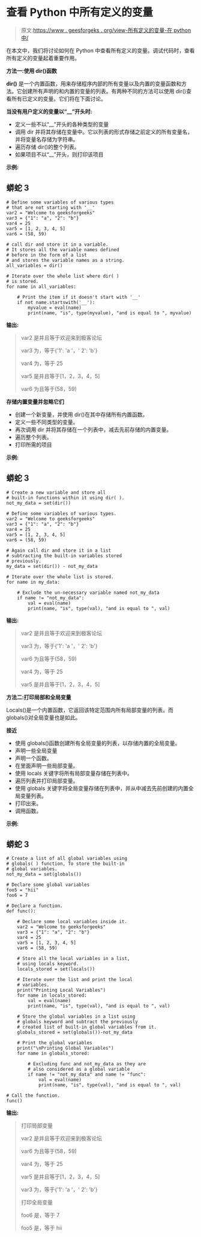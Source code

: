 # 查看 Python 中所有定义的变量

> 原文:[https://www . geesforgeks . org/view-所有定义的变量-在 python 中/](https://www.geeksforgeeks.org/viewing-all-defined-variables-in-python/)

在本文中，我们将讨论如何在 Python 中查看所有定义的变量。调试代码时，查看所有定义的变量起着重要作用。

**方法一:使用 dir()函数**

**dir()** 是一个内置函数，用来存储程序内部的所有变量以及内置的变量函数和方法。它创建所有声明的和内置的变量的列表。有两种不同的方法可以使用 dir()查看所有已定义的变量。它们将在下面讨论。

**当没有用户定义的变量以“__”开头时:**

*   定义一些不以“__”开头的各种类型的变量
*   调用 dir 并将其存储在变量中。它以列表的形式存储之前定义的所有变量名，并将变量名存储为字符串。
*   遍历存储 dir()的整个列表。
*   如果项目不以“__”开头，则打印该项目

**示例:**

## 蟒蛇 3

```
# Define some variables of various types
# that are not starting with '__'
var2 = "Welcome to geeksforgeeks"
var3 = {"1": "a", "2": "b"}
var4 = 25
var5 = [1, 2, 3, 4, 5]
var6 = (58, 59)

# call dir and store it in a variable.
# It stores all the variable names defined
# before in the form of a list
# and stores the variable names as a string.
all_variables = dir()

# Iterate over the whole list where dir( )
# is stored.
for name in all_variables:

    # Print the item if it doesn't start with '__'
    if not name.startswith('__'):
        myvalue = eval(name)
        print(name, "is", type(myvalue), "and is equal to ", myvalue)
```

**输出:**

> var2 是<class>并且等于欢迎来到极客论坛</class>
> 
> var3 为<class>，等于{'1': 'a '，' 2': 'b'}</class>
> 
> var4 为<class>，等于 25</class>
> 
> var5 是<class>并且等于[1，2，3，4，5]</class>
> 
> var6 为<class>且等于(58，59)</class>

**存储内置变量并忽略它们**

*   创建一个新变量，并使用 dir()在其中存储所有内置函数。
*   定义一些不同类型的变量。
*   再次调用 dir 并将其存储在一个列表中，减去先前存储的内置变量。
*   遍历整个列表。
*   打印所需的项目

**示例:**

## 蟒蛇 3

```
# Create a new variable and store all
# built-in functions within it using dir( ).
not_my_data = set(dir())

# Define some variables of various types.
var2 = "Welcome to geeksforgeeks"
var3 = {"1": "a", "2": "b"}
var4 = 25
var5 = [1, 2, 3, 4, 5]
var6 = (58, 59)

# Again call dir and store it in a list 
# subtracting the built-in variables stored
# previously.
my_data = set(dir()) - not_my_data

# Iterate over the whole list is stored.
for name in my_data:

    # Exclude the un-necessary variable named not_my_data
    if name != "not_my_data":
        val = eval(name)
        print(name, "is", type(val), "and is equal to ", val)
```

**输出:**

> var2 是<class>并且等于欢迎来到极客论坛</class>
> 
> var3 为<class>，等于{'1': 'a '，' 2': 'b'}</class>
> 
> var6 为<class>且等于(58，59)</class>
> 
> var4 为<class>，等于 25</class>
> 
> var5 是<class>并且等于[1，2，3，4，5]</class>

**方法二:打印局部和全局变量**

Locals()是一个内置函数，它返回该特定范围内所有局部变量的列表。而 globals()对全局变量也是如此。

**接近**

*   使用 globals()函数创建所有全局变量的列表，以存储内置的全局变量。
*   声明一些全局变量
*   声明一个函数。
*   在里面声明一些局部变量。
*   使用 locals 关键字将所有局部变量存储在列表中。
*   遍历列表并打印局部变量。
*   使用 globals 关键字将全局变量存储在列表中，并从中减去先前创建的内置全局变量列表。
*   打印出来。
*   调用函数。

**示例:**

## 蟒蛇 3

```
# Create a list of all global variables using
# globals( ) function, To store the built-in
# global variables.
not_my_data = set(globals())

# Declare some global variables
foo5 = "hii"
foo6 = 7

# Declare a function.
def func():

    # Declare some local variables inside it.
    var2 = "Welcome to geeksforgeeks"
    var3 = {"1": "a", "2": "b"}
    var4 = 25
    var5 = [1, 2, 3, 4, 5]
    var6 = (58, 59)

    # Store all the local variables in a list,
    # using locals keyword.
    locals_stored = set(locals())

    # Iterate over the list and print the local
    # variables.
    print("Printing Local Variables")
    for name in locals_stored:
        val = eval(name)
        print(name, "is", type(val), "and is equal to ", val)

    # Store the global variables in a list using 
    # globals keyword and subtract the previously
    # created list of built-in global variables from it.
    globals_stored = set(globals())-not_my_data

    # Print the global variables
    print("\nPrinting Global Variables")
    for name in globals_stored:

        # Excluding func and not_my_data as they are 
        # also considered as a global variable
        if name != "not_my_data" and name != "func":
            val = eval(name)
            print(name, "is", type(val), "and is equal to ", val)

# Call the function.
func()
```

**输出:**

> 打印局部变量
> 
> var2 是<class>并且等于欢迎来到极客论坛</class>
> 
> var6 为<class>且等于(58，59)</class>
> 
> var4 为<class>，等于 25</class>
> 
> var5 是<class>并且等于[1，2，3，4，5]</class>
> 
> var3 为<class>，等于{'1': 'a '，' 2': 'b'}</class>
> 
> 打印全局变量
> 
> foo6 是<class>，等于 7</class>
> 
> foo5 是<class>，等于 hii</class>